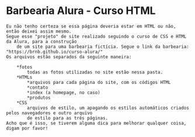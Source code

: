 <!DOCTYPE html>
<html lang="en">
<head>
    <meta charset="UTF-8">
    <meta http-equiv="X-UA-Compatible" content="IE=edge">
    <meta name="viewport" content="width=device-width, initial-scale=1.0">
    <title>read.me</title>
</head>
<body>
    <h1>Barbearia Alura - Curso HTML</h1>

    Eu não tenho certeza se essa página deveria estar em HTML ou não, então deixei assim mesmo.
    Segue esse "projeto" de site realizado seguindo o curso de CSS e HTML da Alura, para a construção 
        de um site para uma barbearia fictícia. Segue o link da barbearia: "https://brnb.github.io/curso-alura/"
    Os arquivos estão separados da seguinte maneira:
    
        *fotos
            todas as fotos utilizadas no site estão nessa pasta.
        *HTMLs
            *arquivos para cada página do site, com os códigos HTML
            *contato
            *index (a homepage, no caso)
            *produtos
        *CSS
            arquivos de estilo, um apagando os estilos automáticos criados pelos navegadores e outro arquivo
            de estilo para as três páginas.
    Acho que é isso, se tiverem alguma dica para melhorar qualquer coisa, digam por favor!
</body>
</html>
